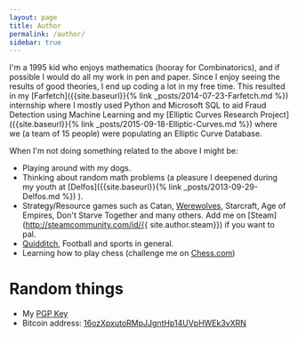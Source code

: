 ```yaml
---
layout: page
title: Author
permalink: /author/
sidebar: true
---
```


I'm a 1995 kid who enjoys mathematics (hooray for Combinatorics), and if possible I would do all my work in pen and paper. Since I enjoy seeing the results of good theories, I end up coding a lot in my free time. This resulted in my [Farfetch]({{site.baseurl}}{% link _posts/2014-07-23-Farfetch.md %}) internship where I mostly used Python and Microsoft SQL to aid Fraud Detection using Machine Learning and my [Elliptic Curves Research Project]({{site.baseurl}}{% link _posts/2015-09-18-Elliptic-Curves.md %}) where we (a team of 15 people) were populating an Elliptic Curve Database.

When I'm not doing something related to the above I might be:

- Playing around with my dogs.
- Thinking about random math problems (a pleasure I deepened during my youth at [Delfos]({{site.baseurl}}{% link _posts/2013-09-29-Delfos.md %}) ).
- Strategy/Resource games such as Catan, [Werewolves](https://en.wikipedia.org/wiki/Mafia_(party_game)), Starcraft, Age of Empires, Don't Starve Together and many others. Add me on [Steam](http://steamcommunity.com/id/{{ site.author.steam}}) if you want to pal.
- [Quidditch](http://www.ouqc.uk/), Football and sports in general.
- Learning how to play chess (challenge me on [Chess.com](https://www.chess.com/member/mtorres73))

<h1 class="page-title">Random things</h1>

- My [PGP Key]({{site.baseurl}}/PGPKey.asc)
- Bitcoin address: [16ozXpxutoRMpJJgntHp14UVpHWEk3vXRN](bitcoin:16ozXpxutoRMpJJgntHp14UVpHWEk3vXRN)